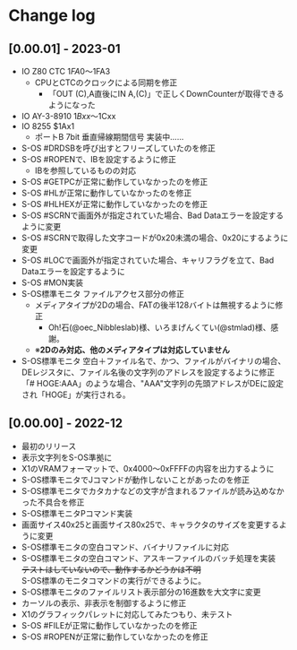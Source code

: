 # Change log

## [0.00.01] - 2023-01
- IO Z80 CTC $1FA0～$1FA3
  - CPUとCTCのクロックによる同期を修正
    - 「OUT (C),A直後にIN A,(C)」で正しくDownCounterが取得できるようになった
- IO AY-3-8910 $1Bxx～$1Cxx
- IO 8255 $1Ax1
  - ポートB 7bit 垂直帰線期間信号 実装中……
- S-OS #DRDSBを呼び出すとフリーズしていたのを修正
- S-OS #ROPENで、IBを設定するように修正
  - IBを参照しているものの対応
- S-OS #GETPCが正常に動作していなかったのを修正
- S-OS #HLが正常に動作していなかったのを修正
- S-OS #HLHEXが正常に動作していなかったのを修正
- S-OS #SCRNで画面外が指定されていた場合、Bad Dataエラーを設定するように変更
- S-OS #SCRNで取得した文字コードが0x20未満の場合、0x20にするように変更
- S-OS #LOCで画面外が指定されていた場合、キャリフラグを立て、Bad Dataエラーを設定するように
- S-OS #MON実装
- S-OS標準モニタ ファイルアクセス部分の修正
  - メディアタイプが2Dの場合、FATの後半128バイトは無視するように修正
    - Oh!石(@oec_Nibbleslab)様、いろまげんくてい(@stmlad)様、感謝。
  - ※**2Dのみ対応、他のメディアタイプは対応していません**
- S-OS標準モニタ 空白＋ファイル名で、かつ、ファイルがバイナリの場合、  
  DEレジスタに、ファイル名後の文字列のアドレスを設定するように修正  
  「#  HOGE:AAA」のような場合、"AAA"文字列の先頭アドレスがDEに設定され「HOGE」が実行される。

## [0.00.00] - 2022-12
- 最初のリリース
- 表示文字列をS-OS準拠に
- X1のVRAMフォーマットで、0x4000～0xFFFFの内容を出力するように
- S-OS標準モニタでJコマンドが動作しないことがあったのを修正
- S-OS標準モニタでカタカナなどの文字が含まれるファイルが読み込めなかった不具合を修正
- S-OS標準モニタPコマンド実装
- 画面サイス40x25と画面サイス80x25で、キャラクタのサイズを変更するように変更
- S-OS標準モニタの空白コマンド、バイナリファイルに対応
- S-OS標準モニタの空白コマンド、アスキーファイルのバッチ処理を実装  
  ~~テストはしていないので、動作するかどうかは不明~~  
  S-OS標準のモニタコマンドの実行ができるように。  
- S-OS標準モニタのファイルリスト表示部分の16進数を大文字に変更
- カーソルの表示、非表示を制御するように修正
- X1のグラフィックパレットに対応してみたつもり、未テスト
- S-OS #FILEが正常に動作していなかったのを修正
- S-OS #ROPENが正常に動作していなかったのを修正
